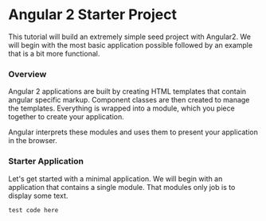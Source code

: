 # Angular 2 Starter Project

This tutorial will build an extremely simple seed project with Angular2. We will begin with the most basic application possible followed by an example that is a bit more functional.

### Overview 

Angular 2 applications are built by creating HTML templates that contain angular specific markup. Component classes are then created to manage the templates. Everything is wrapped into a module, which you piece together to create your application.

Angular interprets these modules and uses them to present your application in the browser.

### Starter Application

Let's get started with a minimal application. We will begin with an application that contains a single module. That modules only job is to display some text.

```
test code here
```
